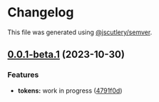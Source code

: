 # Changelog

This file was generated using [@jscutlery/semver](https://github.com/jscutlery/semver).

## [0.0.1-beta.1](https://github.com/sebgroup/green/compare/@sebgroup/green-tokens@0.0.1-beta.0...@sebgroup/green-tokens@0.0.1-beta.1) (2023-10-30)


### Features

* **tokens:** work in progress ([4791f0d](https://github.com/sebgroup/green/commit/4791f0dffc10336def729ae998e3a789f53c27fa))
